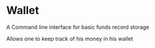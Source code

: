 # Wallet
A Command line interface for basic funds record storage


Allows one to keep track of his money in his wallet



